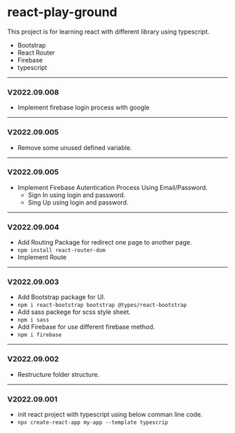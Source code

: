 # react-play-ground

This project is for learning react with different library using typescript.
  
  - Bootstrap
  - React Router
  - Firebase
  - typescript

---

### V2022.09.008

  - Implement firebase login process with google

---

### V2022.09.005

  - Remove some unused defined variable.

---

### V2022.09.005

  - Implement Firebase Autentication Process Using Email/Password.
    - Sign In using login and password.
    - Sing Up using login and password.

---

### V2022.09.004

  - Add Routing Package for redirect one page to another page.
  - ```npm install react-router-dom```
  - Implement Route

---

### V2022.09.003

  - Add Bootstrap package for UI.
  - ```npm i react-bootstrap bootstrap @types/react-bootstrap```
  - Add sass packege for scss style sheet.
  - ```npm i sass```
  - Add Firebase for use different firebase method.
  - ```npm i firebase```

---

### V2022.09.002

  - Restructure folder structure.

---

### V2022.09.001

  - init react project with typescript using below comman line code.
  - ```npx create-react-app my-app --template typescrip```